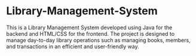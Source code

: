 # Library-Management-System
This is a Library Management System developed using Java for the backend and HTML/CSS for the frontend. The project is designed to manage day-to-day library operations such as managing books, members, and transactions in an efficient and user-friendly way.
